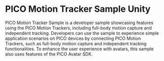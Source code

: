 # PICO Motion Tracker Sample Unity
PICO Motion Tracker Sample is a developer sample showcasing features using the PICO Motion Trackers, including full-body motion capture and independent tracking. Developers can use the sample to experience simple application scenarios on PICO devices by connecting PICO Motion Trackers, such as full-body motion capture and independent tracking functionalities. To enhance the user experience with avatars, this sample also uses features of the PICO Avatar SDK.
